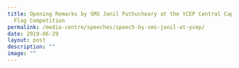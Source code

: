 ```yaml
---
title: Opening Remarks by SMS Janil Puthucheary at the YCEP Central Capture the
  Flag Competition
permalink: /media-centre/speeches/speech-by-sms-janil-at-ycep/
date: 2019-06-29
layout: post
description: ""
image: ""
---
```

